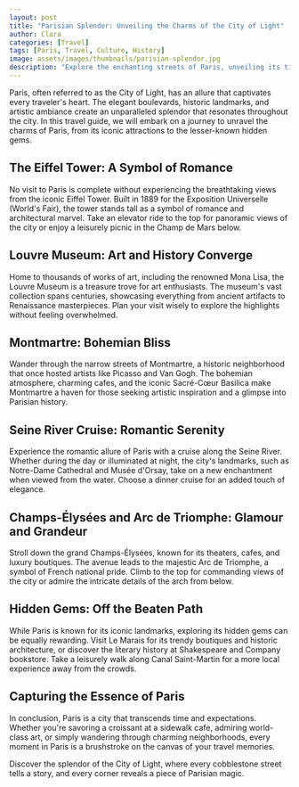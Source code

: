 ```yaml
---
layout: post
title: "Parisian Splendor: Unveiling the Charms of the City of Light"
author: Clara
categories: [Travel]
tags: [Paris, Travel, Culture, History]
image: assets/images/thumbnails/parisian-splendor.jpg
description: "Explore the enchanting streets of Paris, unveiling its timeless charm and cultural splendor. Discover the hidden gems and iconic landmarks that make the City of Light truly magical."
---
```


Paris, often referred to as the City of Light, has an allure that captivates every traveler's heart. The elegant boulevards, historic landmarks, and artistic ambiance create an unparalleled splendor that resonates throughout the city. In this travel guide, we will embark on a journey to unravel the charms of Paris, from its iconic attractions to the lesser-known hidden gems.

## The Eiffel Tower: A Symbol of Romance

No visit to Paris is complete without experiencing the breathtaking views from the iconic Eiffel Tower. Built in 1889 for the Exposition Universelle (World's Fair), the tower stands tall as a symbol of romance and architectural marvel. Take an elevator ride to the top for panoramic views of the city or enjoy a leisurely picnic in the Champ de Mars below.

## Louvre Museum: Art and History Converge

Home to thousands of works of art, including the renowned Mona Lisa, the Louvre Museum is a treasure trove for art enthusiasts. The museum's vast collection spans centuries, showcasing everything from ancient artifacts to Renaissance masterpieces. Plan your visit wisely to explore the highlights without feeling overwhelmed.

## Montmartre: Bohemian Bliss

Wander through the narrow streets of Montmartre, a historic neighborhood that once hosted artists like Picasso and Van Gogh. The bohemian atmosphere, charming cafes, and the iconic Sacré-Cœur Basilica make Montmartre a haven for those seeking artistic inspiration and a glimpse into Parisian history.

## Seine River Cruise: Romantic Serenity

Experience the romantic allure of Paris with a cruise along the Seine River. Whether during the day or illuminated at night, the city's landmarks, such as Notre-Dame Cathedral and Musée d'Orsay, take on a new enchantment when viewed from the water. Choose a dinner cruise for an added touch of elegance.

## Champs-Élysées and Arc de Triomphe: Glamour and Grandeur

Stroll down the grand Champs-Élysées, known for its theaters, cafes, and luxury boutiques. The avenue leads to the majestic Arc de Triomphe, a symbol of French national pride. Climb to the top for commanding views of the city or admire the intricate details of the arch from below.

## Hidden Gems: Off the Beaten Path

While Paris is known for its iconic landmarks, exploring its hidden gems can be equally rewarding. Visit Le Marais for its trendy boutiques and historic architecture, or discover the literary history at Shakespeare and Company bookstore. Take a leisurely walk along Canal Saint-Martin for a more local experience away from the crowds.

## Capturing the Essence of Paris

In conclusion, Paris is a city that transcends time and expectations. Whether you're savoring a croissant at a sidewalk cafe, admiring world-class art, or simply wandering through charming neighborhoods, every moment in Paris is a brushstroke on the canvas of your travel memories.

Discover the splendor of the City of Light, where every cobblestone street tells a story, and every corner reveals a piece of Parisian magic.
